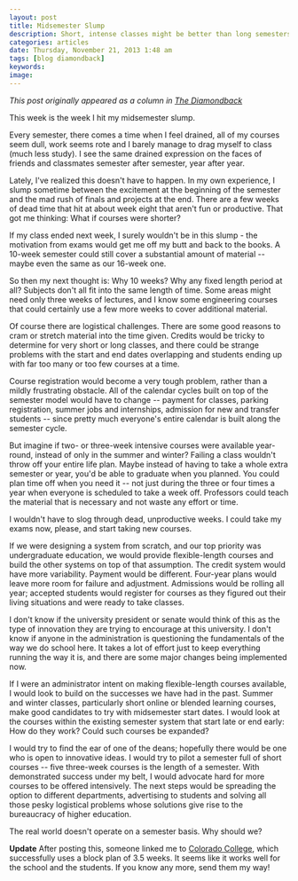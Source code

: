 ```yaml
---
layout: post
title: Midsemester Slump
description: Short, intense classes might be better than long semesters of divided attention
categories: articles
date: Thursday, November 21, 2013 1:48 am
tags: [blog diamondback]
keywords: 
image: 
---
```

*This post originally appeared as a column in [The Diamondback](http://www.diamondbackonline.com/opinion/article_f4b3cf78-5278-11e3-ab2b-0019bb30f31a.html)*

This week is the week I hit my midsemester slump.

Every semester, there comes a time when I feel drained, all of my courses seem dull, work seems rote and I barely manage to drag myself to class (much less study). I see the same drained expression on the faces of friends and classmates semester after semester, year after year.
    
Lately, I've realized this doesn't have to happen. In my own experience, I slump sometime between the excitement at the beginning of the semester and the mad rush of finals and projects at the end. There are a few weeks of dead time that hit at about week eight that aren't fun or productive. That got me thinking: What if courses were shorter?

If my class ended next week, I surely wouldn't be in this slump - the motivation from exams would get me off my butt and back to the books. A 10-week semester could still cover a substantial amount of material -- maybe even the same as our 16-week one.

So then my next thought is: Why 10 weeks? Why any fixed length period at all? Subjects don't all fit into the same length of time. Some areas might need only three weeks of lectures, and I know some engineering courses that could certainly use a few more weeks to cover additional material.

Of course there are logistical challenges. There are some good reasons to cram or stretch material into the time given. Credits would be tricky to determine for very short or long classes, and there could be strange problems with the start and end dates overlapping and students ending up with far too many or too few courses at a time.

Course registration would become a very tough problem, rather than a mildly frustrating obstacle. All of the calendar cycles built on top of the semester model would have to change -- payment for classes, parking registration, summer jobs and internships, admission for new and transfer students -- since pretty much everyone's entire calendar is built along the semester cycle.

But imagine if two- or three-week intensive courses were available year-round, instead of only in the summer and winter? Failing a class wouldn't throw off your entire life plan. Maybe instead of having to take a whole extra semester or year, you'd be able to graduate when you planned. You could plan time off when you need it -- not just during the three or four times a year when everyone is scheduled to take a week off. Professors could teach the material that is necessary and not waste any effort or time.

I wouldn't have to slog through dead, unproductive weeks. I could take my exams now, please, and start taking new courses.

If we were designing a system from scratch, and our top priority was undergraduate education, we would provide flexible-length courses and build the other systems on top of that assumption. The credit system would have more variability. Payment would be different. Four-year plans would leave more room for failure and adjustment. Admissions would be rolling all year; accepted students would register for courses as they figured out their living situations and were ready to take classes.

I don't know if the university president or senate would think of this as the type of innovation they are trying to encourage at this university. I don't know if anyone in the administration is questioning the fundamentals of the way we do school here. It takes a lot of effort just to keep everything running the way it is, and there are some major changes being implemented now.

If I were an administrator intent on making flexible-length courses available, I would look to build on the successes we have had in the past. Summer and winter classes, particularly short online or blended learning courses, make good candidates to try with midsemester start dates. I would look at the courses within the existing semester system that start late or end early: How do they work? Could such courses be expanded?

I would try to find the ear of one of the deans; hopefully there would be one who is open to innovative ideas. I would try to pilot a semester full of short courses -- five three-week courses is the length of a semester. With demonstrated success under my belt, I would advocate hard for more courses to be offered intensively. The next steps would be spreading the option to different departments, advertising to students and solving all those pesky logistical problems whose solutions give rise to the bureaucracy of higher education.

The real world doesn't operate on a semester basis. Why should we?

**Update**
After posting this, someone linked me to [Colorado College](https://www.coloradocollege.edu/basics/blockplan/), which successfully uses a block plan of 3.5 weeks. It seems like it works well for the school and the students. If you know any more, send them my way!